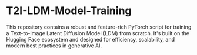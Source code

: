 # T2I-LDM-Model-Training
This repository contains a robust and feature-rich PyTorch script for training a Text-to-Image Latent Diffusion Model (LDM) from scratch. It's built on the Hugging Face ecosystem and designed for efficiency, scalability, and modern best practices in generative AI.
